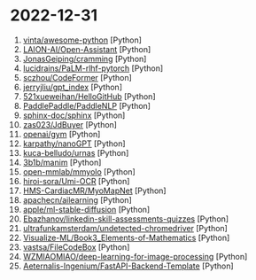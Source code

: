 # 2022-12-31

1. [vinta/awesome-python](https://github.com/vinta/awesome-python "A curated list of awesome Python frameworks, libraries, software and resources") [Python]
2. [LAION-AI/Open-Assistant](https://github.com/LAION-AI/Open-Assistant "OpenAssistant is a chat-based assistant that understands tasks, can interact with third-party systems, and retrieve information dynamically to do so.") [Python]
3. [JonasGeiping/cramming](https://github.com/JonasGeiping/cramming "Cramming the training of a (BERT-type) language model into limited compute.") [Python]
4. [lucidrains/PaLM-rlhf-pytorch](https://github.com/lucidrains/PaLM-rlhf-pytorch "Implementation of RLHF (Reinforcement Learning with Human Feedback) on top of the PaLM architecture. Basically ChatGPT but with PaLM") [Python]
5. [sczhou/CodeFormer](https://github.com/sczhou/CodeFormer "[NeurIPS 2022] Towards Robust Blind Face Restoration with Codebook Lookup Transformer") [Python]
6. [jerryjliu/gpt_index](https://github.com/jerryjliu/gpt_index "An index created by GPT to organize external information and answer queries!") [Python]
7. [521xueweihan/HelloGitHub](https://github.com/521xueweihan/HelloGitHub "分享 GitHub 上有趣、入门级的开源项目。Share interesting, entry-level open source projects on GitHub.") [Python]
8. [PaddlePaddle/PaddleNLP](https://github.com/PaddlePaddle/PaddleNLP "👑 Easy-to-use and powerful NLP library with 🤗 Awesome model zoo, supporting wide-range of NLP tasks from research to industrial applications, including 🗂Text Classification, 🔍 Neural Search, ❓ Question Answering, ℹ️ Information Extraction, 📄 Document Intelligence, 💌 Sentiment Analysis and 🖼 Diffusion AIGC system etc.") [Python]
9. [sphinx-doc/sphinx](https://github.com/sphinx-doc/sphinx "The Sphinx documentation generator") [Python]
10. [zas023/JdBuyer](https://github.com/zas023/JdBuyer "京东抢购自动下单助手，GUI 支持 Windows 和 macOS") [Python]
11. [openai/gym](https://github.com/openai/gym "A toolkit for developing and comparing reinforcement learning algorithms.") [Python]
12. [karpathy/nanoGPT](https://github.com/karpathy/nanoGPT "The simplest, fastest repository for training/finetuning medium-sized GPTs.") [Python]
13. [kuca-belludo/urnas](https://github.com/kuca-belludo/urnas "") [Python]
14. [3b1b/manim](https://github.com/3b1b/manim "Animation engine for explanatory math videos") [Python]
15. [open-mmlab/mmyolo](https://github.com/open-mmlab/mmyolo "OpenMMLab YOLO series toolbox and benchmark") [Python]
16. [hiroi-sora/Umi-OCR](https://github.com/hiroi-sora/Umi-OCR "OCR图片转文字识别软件，完全离线。截屏/批量导入图片，支持多国语言、合并段落、竖排文字。可排除水印区域，提取干净的文本。基于 PaddleOCR 。") [Python]
17. [HMS-CardiacMR/MyoMapNet](https://github.com/HMS-CardiacMR/MyoMapNet "We implemented a FC that uses pixel-wise T1-weighted signals and corresponding inversion time to estimate T1 values from a limited number of T1-weighted images. we studied how training the model using native, post-contrast T1 and a combination of both could impact performance of the MyoMapNet. We also explored two choices of number of T1 weighte…") [Python]
18. [apachecn/ailearning](https://github.com/apachecn/ailearning "AiLearning：数据分析+机器学习实战+线性代数+PyTorch+NLTK+TF2") [Python]
19. [apple/ml-stable-diffusion](https://github.com/apple/ml-stable-diffusion "Stable Diffusion with Core ML on Apple Silicon") [Python]
20. [Ebazhanov/linkedin-skill-assessments-quizzes](https://github.com/Ebazhanov/linkedin-skill-assessments-quizzes "Full reference of LinkedIn answers 2022 for skill assessments (aws-lambda, rest-api, javascript, react, git, html, jquery, mongodb, java, Go, python, machine-learning, power-point) linkedin excel test lösungen, linkedin machine learning test LinkedIn test questions and answers") [Python]
21. [ultrafunkamsterdam/undetected-chromedriver](https://github.com/ultrafunkamsterdam/undetected-chromedriver "Custom Selenium Chromedriver | Zero-Config | Passes ALL bot mitigation systems (like Distil / Imperva/ Datadadome / CloudFlare IUAM)") [Python]
22. [Visualize-ML/Book3_Elements-of-Mathematics](https://github.com/Visualize-ML/Book3_Elements-of-Mathematics "Book_3_《数学要素》 | 鸢尾花书：从加减乘除到机器学习；本册有，583幅图，136个代码文件，其中24个Streamlit App；状态：清华社五审五校中；Github稿件基本稳定，欢迎提意见，会及时修改") [Python]
23. [vastsa/FileCodeBox](https://github.com/vastsa/FileCodeBox "文件快递柜-匿名口令分享文本，文件，像拿快递一样取文件（File Express Cabinet - Anonymous Passcode Sharing Text, Files, Like Taking Express Delivery for Files）") [Python]
24. [WZMIAOMIAO/deep-learning-for-image-processing](https://github.com/WZMIAOMIAO/deep-learning-for-image-processing "deep learning for image processing including classification and object-detection etc.") [Python]
25. [Aeternalis-Ingenium/FastAPI-Backend-Template](https://github.com/Aeternalis-Ingenium/FastAPI-Backend-Template "A backend project template with FastAPI, PostgreSQL with asynchronous SQLAlchemy 2.0, Alembic for asynchronous database migration, and Docker.") [Python]
